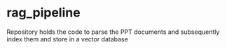 # rag_pipeline
Repository holds the code to parse the PPT documents and subsequently index them and store in a vector database 
